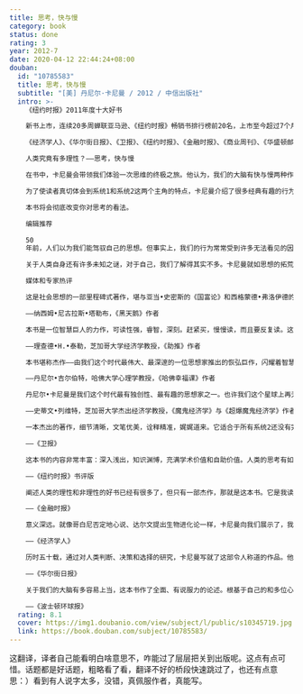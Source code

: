 ```yaml
---
title: 思考，快与慢
category: book
status: done
rating: 3
year: 2012-7
date: 2020-04-12 22:44:24+08:00
douban:
  id: "10785583"
  title: 思考，快与慢
  subtitle: "[美] 丹尼尔·卡尼曼 / 2012 / 中信出版社"
  intro: >-
    《纽约时报》2011年度十大好书

    新书上市，连续20多周蝉联亚马逊、《纽约时报》畅销书排行榜前20名，上市至今超过7个月，横扫全球各大畅销书排行榜，稳居亚马逊总榜前50名

    《经济学人》、《华尔街日报》、《卫报》、《纽约时报》、《金融时报》、《商业周刊》、《华盛顿邮报》、等国外权威媒体，《三联生活周刊》、《商学院》、《东方早报》等国内知名媒体争相报道，国内外读者好评如潮

    人类究竟有多理性？——思考，快与慢

    在书中，卡尼曼会带领我们体验一次思维的终极之旅。他认为，我们的大脑有快与慢两种作决定的方式。常用的无意识的“系统1”依赖情感、记忆和经验迅速作出判断，它见闻广博，使我们能够迅速对眼前的情况作出反应。但系统1也很容易上当，它固守“眼见即为事实”的原则，任由损失厌恶和乐观偏见之类的错觉引导我们作出错误的选择。有意识的“系统2”通过调动注意力来分析和解决问题，并作出决定，它比较慢，不容易出错，但它很懒惰，经常走捷径，直接采纳系统1的直觉型判断结果。

    为了使读者真切体会到系统1和系统2这两个主角的特点，卡尼曼介绍了很多经典有趣的行为实验，指出我们在什么情况下可以相信自己的直觉，什么时候不能相信；指导我们如何在商场、职场和个人生活中作出更好的选择，以及如何运用不同技巧来避免那些常常使我们陷入麻烦的思维失误。

    本书将会彻底改变你对思考的看法。

    编辑推荐

    50
    年前，人们以为我们能驾驭自己的思想。但事实上，我们的行为常常受到许多无法看见的因素所影响。我们虽然身处生活这场游戏之中，但对游戏的机制却不理解，偏见常常导致我们追求错误的东西。我们的感知和记忆并不可靠，对于自己心理状态的感知和记忆尤其不可靠。

    关于人类自身还有许多未知之谜，对于自己，我们了解得其实不多。卡尼曼就如思想的拓荒者，他的研究成果为我们认识自我提供了重要的支点。卡尼曼对于人类思考和选择的理解所作出的贡献，无人能出其右。作为历史上最重要的一位心理学家，卡尼曼重塑了认知心理学、理性和因果关系分析，重新诠释了风险，重新阐释了幸福和财富的关系，写就了这部杰作。如果你今年只能读一本书，就读这一本吧。

    媒体和专家热评

    这是社会思想的一部里程碑式著作，堪与亚当•史密斯的《国富论》和西格蒙德•弗洛伊德的《梦的解析》相媲美。

    ——纳西姆•尼古拉斯•塔勒布，《黑天鹅》作者

    本书是一位智慧巨人的力作，可读性强，睿智，深刻。赶紧买，慢慢读，而且要反复读。这本书会改变你的思考方式，读了它，你对工作、世界还有自己的生活的看法都会改变。

    ——理查德•H.•泰勒，芝加哥大学经济学教授，《助推》作者

    本书堪称杰作——由我们这个时代最伟大、最深邃的一位思想家推出的恢弘巨作，闪耀着智慧的光芒。卡尼曼在获得诺贝尔奖之后应该再得一个普利策奖才对。

    ——丹尼尔•吉尔伯特，哈佛大学心理学教授，《哈佛幸福课》作者

    丹尼尔•卡尼曼是我们这个时代最有独创性、最有趣的思想家之一。也许我们这个星球上再无第二个人比他更懂我们怎样作出选择、为什么这样选择了。在这本精彩绝伦的书中，他用一种简单而又吸引人的方式为我们展示了令人受益一生的智慧。尽管方式简单，其内容却十分深刻。本书是所有怀有好奇之心的人的必读之作。

    ——史蒂文•列维特，芝加哥大学杰出经济学教授，《魔鬼经济学》与《超爆魔鬼经济学》作者

    一本杰出的著作，细节清晰，文笔优美，诠释精准，娓娓道来。它适合于所有系统2还没有完全失效的人阅读。

    ——《卫报》

    这本书的内容非常丰富：深入浅出，知识渊博，充满学术价值和自助价值。人类的思考有如此多的缺陷，以至于《纽约时报》的专栏作家戴维•布鲁克斯撰稿声称：卡尼曼和特沃斯基的研究工作从现在起将被铭记数百年，他们为我们认识自我提供了重要的支点。强烈推荐大家购买并阅读本书。

    ——《纽约时报》书评版

    阐述人类的理性和非理性的好书已经有很多了，但只有一部杰作，那就是这本书。它是我读过的有关人类思维的最伟大的、最富洞见性的一本书。

    ——《金融时报》

    意义深远。就像哥白尼否定地心说、达尔文提出生物进化论一样，卡尼曼向我们展示了，我们并没有自己想象的那么理性。

    ——《经济学人》

    历时五十载，通过对人类判断、决策和选择的研究，卡尼曼写就了这部令人称道的作品。他的优雅有力的观点和极具说服力的证据，为我们理解自我和思维提大有裨益。

    ——《华尔街日报》

    关于我们的大脑有多容易上当，这本书作了全面、有说服力的论述。根基于自己的和多位心理学家、经济学家与其他专家的研究成果，卡尼曼拥有了一种卓越的能力，能够把数十年以来的研究成果以一种有趣的语言呈现出来，即使门外汉也能看得懂。这本书是一本非常重要的书。许多科学书通常是前后不一的，一些有趣的章节后面往往跟着一些枯燥乏味的内容。这本书就不是这样，它既是有分量的一本书，同时充满了魅力和实用性，适用于我们的日常生活。每个人都应该读读这本书。

    ——《波士顿环球报》
  rating: 8.1
  cover: https://img1.doubanio.com/view/subject/l/public/s10345719.jpg
  link: https://book.douban.com/subject/10785583/
---
```


这翻译，译者自己能看明白啥意思不，咋能过了层层把关到出版呢。这点有点可惜。话题都是好话题，粗略看了看，翻译不好的桥段快速跳过了，也还有点意思：）看到有人说字太多，没错，真佩服作者，真能写。
